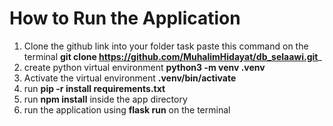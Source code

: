 How to Run the Application
=======
1. Clone the github link into your folder task
   paste this command on the terminal __git clone https://github.com/MuhalimHidayat/db_selaawi.git___
2. create python virtual environment __python3 -m venv .venv__
3. Activate the virtual environment __.venv/bin/activate__
4. run __pip -r install requirements.txt__
5. run __npm install__ inside the app directory
6. run the application using __flask run__ on the terminal
